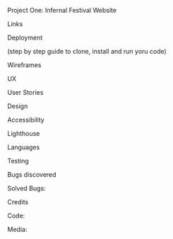 Project One: Infernal Festival Website

Links

Deployment

(step by step guide to clone, install and run yoru code)

Wireframes

UX 

User Stories

Design

Accessibility

Lighthouse

Languages

Testing

Bugs discovered

Solved Bugs:

Credits

Code:

Media: